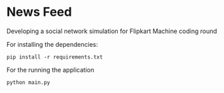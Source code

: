 # News Feed

Developing a social network simulation for Flipkart Machine coding round


For installing the dependencies:

`pip install -r requirements.txt`



For the running the application

`python main.py`



